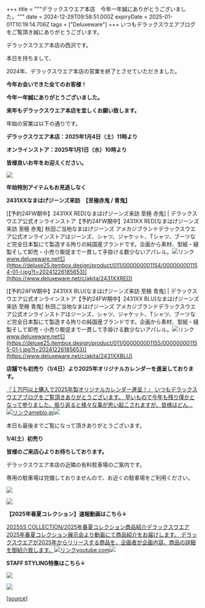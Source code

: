 +++
title = """デラックスウエア本店　今年一年誠にありがとうございました。"""
date = 2024-12-29T09:58:51.000Z
expiryDate = 2025-01-01T10:19:14.706Z
tags = ["Deluxeware"]
+++
いつもデラックスウエアブログをご覧頂き誠にありがとうございます。

デラックスウエア本店の西沢です。

本日を持ちまして、

2024年、デラックスウエア本店の営業を終了とさせていただきました。

**今年お会いできた全てのお客様！**

**今年一年誠にありがとうございました。**

**来年もデラックスウエア本店を宜しくお願い致します。**

年始の営業は以下の通りです。

**デラックスウエア本店：2025年1月4日（土）11時より**

**オンラインストア：2025年1月1日（水）10時より**

**皆様良いお年をお迎えください。**

[![](https://stat.ameba.jp/user_images/20241229/17/deluxeware/98/58/j/o1176088215527114797.jpg)](https://stat.ameba.jp/user_images/20241229/17/deluxeware/98/58/j/o1176088215527114797.jpg)

**年始特別アイテムもお見逃しなく**

**2431XXなまはげジーンズ来訪　【至極赤鬼 / 青鬼】**

[【予約24FW期中】2431XX RED\[なまはげジーンズ来訪 至極 赤鬼\] | デラックスウエア公式オンラインストア【予約24FW期中】2431XX RED\[なまはげジーンズ来訪 至極 赤鬼\] 秋田ご当地なまはげジーンズ アメカジブランドデラックスウエア公式オンラインストアはジーンズ、シャツ、ジャケット、Tシャツ、ブーツなど完全日本製にて製造する拘りの純国産ブランドです。企画から素材、型紙・縫製そして卸売・小売り販促まで一貫して手掛ける数少ないアパレル。![リンク](https://c.stat100.ameba.jp/ameblo/symbols/v3.20.0/svg/gray/editor_link.svg)www.deluxeware.net![](https://deluxe25.itembox.design/product/011/000000001154/000000001154-01-l.jpg?t=20241226185653)](https://www.deluxeware.net/c/akita/2431XXRED)

[【予約24FW期中】2431XX BLU\[なまはげジーンズ来訪 至極 青鬼\] | デラックスウエア公式オンラインストア【予約24FW期中】2431XX BLU\[なまはげジーンズ来訪 至極 青鬼\] 秋田ご当地なまはげジーンズ アメカジブランドデラックスウエア公式オンラインストアはジーンズ、シャツ、ジャケット、Tシャツ、ブーツなど完全日本製にて製造する拘りの純国産ブランドです。企画から素材、型紙・縫製そして卸売・小売り販促まで一貫して手掛ける数少ないアパレル。![リンク](https://c.stat100.ameba.jp/ameblo/symbols/v3.20.0/svg/gray/editor_link.svg)www.deluxeware.net![](https://deluxe25.itembox.design/product/011/000000001155/000000001155-01-l.jpg?t=20241226185653)](https://www.deluxeware.net/c/akita/2431XXBLU)

**店舗でも初売り（1/4日）より2025年オリジナルカレンダーを進呈しております。**

[『１万円以上購入で2025年製オリジナルカレンダー進呈！』 いつもデラックスウエアブログをご覧頂きありがとうございます。 早いもので今年も残り僅かとなって参りました。振り返ると様々な事が思い起こされますが、皆様はどん…![リンク](https://c.stat100.ameba.jp/ameblo/symbols/v3.20.0/svg/gray/editor_link.svg)ameblo.jp![](https://stat.ameba.jp/user_images/20241225/16/deluxeware/33/fc/j/o0800120015525544884.jpg)](https://ameblo.jp/deluxeware/entry-12879950296.html)

本日も最後までご覧になって頂きありがとうございます。

**1/4(土）初売り**

**皆様のご来店心よりお待ちしております。**

デラックスウエア本店の近隣の有料駐車場のご案内です。

専用の駐車場は完備しておりませんので、お近くの駐車場をご利用ください。

[![](https://stat.ameba.jp/user_images/20231002/16/deluxeware/6e/11/j/o0800080015345677212.jpg?caw=800)](https://ameblo.jp/deluxeware/image-12823266760-15345677212.html)

[![](https://stat.ameba.jp/user_images/20220415/12/deluxeware/3b/ce/j/o0800026015103175481.jpg?caw=800)](https://www.deluxeware.net/f/headstore)

**【2025年春夏コレクション】速報動画はこちら↓**

[2025SS COLLECTION/2025年春夏コレクション商品紹介デラックスウエア2025年春夏コレクション展示会より動画にて商品紹介をお届けします。 デラックスウエアが2025年からリリースする商品を、企画者が企画内容、商品の詳細を御紹介致します。![リンク](https://c.stat100.ameba.jp/ameblo/symbols/v3.20.0/svg/gray/editor_link.svg)youtube.com![](https://i.ytimg.com/vi/A71qJSd2lh4/hqdefault.jpg?sqp=-oaymwEXCOADEI4CSFryq4qpAwkIARUAAIhCGAE=&rs=AOn4CLAjvDtZHCLmch_wfz5qqtOMUoi28A&days_since_epoch=20086)](https://youtube.com/playlist?list=PLmcuUjZ67rhnclr762_W-zDg7FyyrNvqF&si=9JMa7QXu9-OVqUY3)

**STAFF STYLING特集はこちら↓**

[![](https://stat.ameba.jp/user_images/20241205/11/deluxeware/42/a2/j/o1200050015517935293.jpg?caw=800)](https://www.deluxeware.net/f/styling)

[![](https://stat.ameba.jp/user_images/20240315/15/deluxeware/04/7f/j/o0800026015413271803.jpg?caw=800)](https://www.instagram.com/deluxeware/?hl=ja)

[[source]](https://ameblo.jp/deluxeware/entry-12880438791.html)
